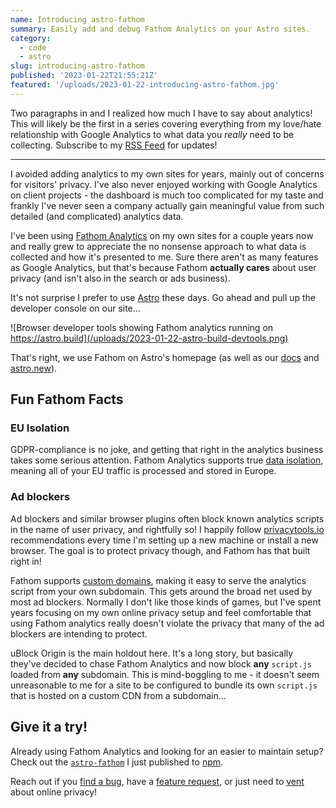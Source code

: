 ```yaml
---
name: Introducing astro-fathom
summary: Easily add and debug Fathom Analytics on your Astro sites.
category:
  - code
  - astro
slug: introducing-astro-fathom
published: '2023-01-22T21:55:21Z'
featured: '/uploads/2023-01-22-introducing-astro-fathom.jpg'
---
```


Two paragraphs in and I realized how much I have to say about analytics! This will likely be the first in a series covering everything from my love/hate relationship with Google Analytics to what data you _really_ need to be collecting. Subscribe to my [RSS Feed](https://tonysull.co/articles/feed.xml) for updates!

---

I avoided adding analytics to my own sites for years, mainly out of concerns for visitors' privacy. I've also never enjoyed working with Google Analytics on client projects - the dashboard is much too complicated for my taste and frankly I've never seen a company actually gain meaningful value from such detailed (and complicated) analytics data.

I've been using [Fathom Analytics](https://usefathom.com) on my own sites for a couple years now and really grew to appreciate the no nonsense approach to what data is collected and how it's presented to me. Sure there aren't as many features as Google Analytics, but that's because Fathom **actually cares** about user privacy (and isn't also in the search or ads business).

It's not surprise I prefer to use [Astro](https://astro.build) these days. Go ahead and pull up the developer console on our site...

![Browser developer tools showing Fathom analytics running on https://astro.build](/uploads/2023-01-22-astro-build-devtools.png)

That's right, we use Fathom on Astro's homepage (as well as our [docs](https://docs.astro.build) and [astro.new](https://astro.new)).

## Fun Fathom Facts

### EU Isolation

GDPR-compliance is no joke, and getting that right in the analytics business takes some serious attention. Fathom Analytics supports true [data isolation](https://usefathom.com/features/eu-isolation), meaning all of your EU traffic is processed and stored in Europe.

### Ad blockers

Ad blockers and similar browser plugins often block known analytics scripts in the name of user privacy, and rightfully so! I happily follow [privacytools.io](https://privacytools.io) recommendations every time I'm setting up a new machine or install a new browser. The goal is to protect privacy though, and Fathom has that built right in!

Fathom supports [custom domains](https://usefathom.com/features/custom-domains), making it easy to serve the analytics script from your own subdomain. This gets around the broad net used by most ad blockers. Normally I don't like those kinds of games, but I've spent years focusing on my own online privacy setup and feel comfortable that using Fathom analytics really doesn't violate the privacy that many of the ad blockers are intending to protect.

uBlock Origin is the main holdout here. It's a long story, but basically they've decided to chase Fathom Analytics and now block **any** `script.js` loaded from **any** subdomain. This is mind-boggling to me - it doesn't seem unreasonable to me for a site to be configured to bundle its own `script.js` that is hosted on a custom CDN from a subdomain...

## Give it a try!

Already using Fathom Analytics and looking for an easier to maintain setup? Check out the [`astro-fathom`](https://github.com/tony-sull/astro-fathom) I just published to [npm](https://www.npmjs.com/package/astro-fathom).

Reach out if you [find a bug](https://github.com/tony-sull/astro-fathom/issues), have a [feature request](https://github.com/tony-sull/astro-fathom/discussions), or just need to [vent](https://twitter.com/tonysull_co) about online privacy!
